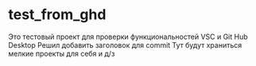 # test_from_ghd
 Это тестовый проект для проверки функциональностей VSC и Git Hub Desktop
 Решил добавить заголовок для commit
 Тут будут храниться мелкие проекты для себя и д/з